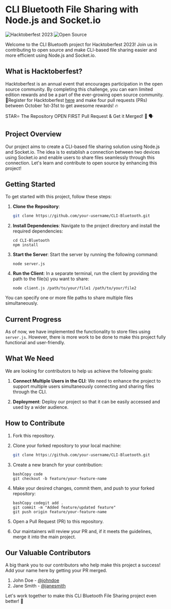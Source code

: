 # CLI Bluetooth File Sharing with Node.js and Socket.io

![Hacktoberfest 2023](https://img.shields.io/badge/Hacktoberfest-2023-blueviolet.svg)
![Open Source](https://img.shields.io/badge/Open%20Source-Yes-brightgreen.svg)

Welcome to the CLI Bluetooth project for Hacktoberfest 2023! Join us in contributing to open source and make CLI-based file sharing easier and more efficient using Node.js and Socket.io.

## What is Hacktoberfest?

Hacktoberfest is an annual event that encourages participation in the open source community. By completing this challenge, you can earn limited edition rewards and be a part of the ever-growing open source community.📢Register for Hacktoberfest [here](https://hacktoberfest.com) and make four pull requests (PRs) between October 1st-31st to get awesome rewards! 🔥

STAR⭐ The Repository OPEN FIRST Pull Request & Get it Merged! 🎉 🗣

## Project Overview

Our project aims to create a CLI-based file sharing solution using Node.js and Socket.io. The idea is to establish a connection between two devices using Socket.io and enable users to share files seamlessly through this connection. Let's learn and contribute to open source by enhancing this project!

## Getting Started

To get started with this project, follow these steps:

1. **Clone the Repository**: 
   ```bash
   git clone https://github.com/your-username/CLI-Bluetooth.git
   
2. **Install Dependencies**: Navigate to the project directory and install the required dependencies:

    ```
    cd CLI-Bluetooth
    npm install
    ```

3. **Start the Server**: Start the server by running the following command:

    ```
    node server.js
    ```

4. **Run the Client**: In a separate terminal, run the client by providing the path to the file(s) you want to share:

    ```
    node client.js /path/to/your/file1 /path/to/your/file2
    ```

You can specify one or more file paths to share multiple files simultaneously.
   
## Current Progress

As of now, we have implemented the functionality to store files using `server.js`. However, there is more work to be done to make this project fully functional and user-friendly.

## What We Need

We are looking for contributors to help us achieve the following goals:

1. **Connect Multiple Users in the CLI**: We need to enhance the project to support multiple users simultaneously connecting and sharing files through the CLI.

2. **Deployment**: Deploy our project so that it can be easily accessed and used by a wider audience.

## How to Contribute

1. Fork this repository.

2. Clone your forked repository to your local machine:

   ```bash
   git clone https://github.com/your-username/CLI-Bluetooth.git
   ```

1. Create a new branch for your contribution:

   ```
   bashCopy code
   git checkout -b feature/your-feature-name
   ```

2. Make your desired changes, commit them, and push to your forked repository:

   ```
   bashCopy codegit add .
   git commit -m "Added feature/updated feature"
   git push origin feature/your-feature-name
   ```

3. Open a Pull Request (PR) to this repository.

4. Our maintainers will review your PR and, if it meets the guidelines, merge it into the main project.

## Our Valuable Contributors

A big thank you to our contributors who help make this project a success! Add your name here by getting your PR merged.

1. John Doe - [@johndoe](https://github.com/johndoe)
2. Jane Smith - [@janesmith](https://github.com/janesmith)

Let's work together to make this CLI Bluetooth File Sharing project even better! 🚀
